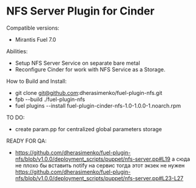 NFS Server Plugin for Cinder
============

Compatible versions:
- Mirantis Fuel 7.0

Abilities: 
- Setup NFS Server Service on separate bare metal
- Reconfigure Cinder for work with NFS Service as a Storage.

How to Build and Install:
- git clone git@github.com:dherasimenko/fuel-plugin-nfs.git
- fpb --build ./fuel-plugin-nfs
- fuel plugins --install fuel-plugin-cinder-nfs-1.0-1.0.0-1.noarch.rpm

TO DO:
- create param.pp for centralized global parameters storage

READY FOR QA:
- https://github.com/dherasimenko/fuel-plugin-nfs/blob/v1.0.0/deployment_scripts/puppet/nfs-server.pp#L19
  а сюда не плохо бы вставить notify на сервис тогда этот экзек не нужен https://github.com/dherasimenko/fuel-plugin-nfs/blob/v1.0.0/deployment_scripts/puppet/nfs-server.pp#L23-L27
